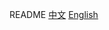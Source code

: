 README
[中文](https://github.com/Yamu-OSS/prometheus-snmp-agent/blob/main/README.cn.md) 
[English]([URL](https://github.com/Yamu-OSS/prometheus-snmp-agent/blob/main/README.en.md)https://github.com/Yamu-OSS/prometheus-snmp-agent/blob/main/README.en.md) 
